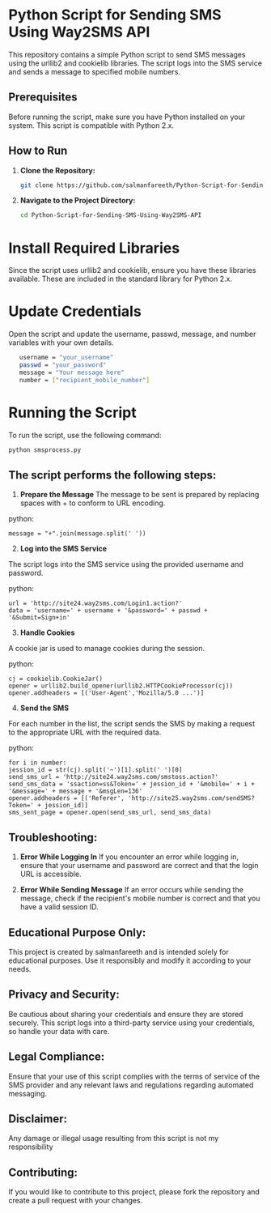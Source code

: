 # Python Script for Sending SMS Using Way2SMS API

This repository contains a simple Python script to send SMS messages using the urllib2 and cookielib libraries. The script logs into the SMS service and sends a message to specified mobile numbers.

## Prerequisites

Before running the script, make sure you have Python installed on your system. This script is compatible with Python 2.x.

## How to Run

1. **Clone the Repository:**

    ```sh
    git clone https://github.com/salmanfareeth/Python-Script-for-Sending-SMS-Using-Way2SMS-API.git
    ```

2. **Navigate to the Project Directory:**

    ```sh
    cd Python-Script-for-Sending-SMS-Using-Way2SMS-API
    ```

# Install Required Libraries

Since the script uses urllib2 and cookielib, ensure you have these libraries available. These are included in the standard library for Python 2.x.

# Update Credentials

Open the script and update the username, passwd, message, and number variables with your own details.

 ```sh
    username = "your_username"
    passwd = "your_password"
    message = "Your message here"
    number = ["recipient_mobile_number"]
 ```

# Running the Script

To run the script, use the following command:

 ```sh
 python smsprocess.py
 ```

## The script performs the following steps:

1. **Prepare the Message**
The message to be sent is prepared by replacing spaces with + to conform to URL encoding.

python:

    message = "+".join(message.split(' '))


2. **Log into the SMS Service**

The script logs into the SMS service using the provided username and password.

python:

    url = 'http://site24.way2sms.com/Login1.action?'
    data = 'username=' + username + '&password=' + passwd + '&Submit=Sign+in'

3. **Handle Cookies**

A cookie jar is used to manage cookies during the session.

python:

    cj = cookielib.CookieJar()
    opener = urllib2.build_opener(urllib2.HTTPCookieProcessor(cj))
    opener.addheaders = [('User-Agent','Mozilla/5.0 ...')]

4. **Send the SMS**

For each number in the list, the script sends the SMS by making a request to the appropriate URL with the required data.

python:

    for i in number:
    jession_id = str(cj).split('~')[1].split(' ')[0]
    send_sms_url = 'http://site24.way2sms.com/smstoss.action?'
    send_sms_data = 'ssaction=ss&Token=' + jession_id + '&mobile=' + i + '&message=' + message + '&msgLen=136'
    opener.addheaders = [('Referer', 'http://site25.way2sms.com/sendSMS?Token=' + jession_id)]
    sms_sent_page = opener.open(send_sms_url, send_sms_data)
    
## Troubleshooting:

1. **Error While Logging In**
    If you encounter an error while logging in, ensure that your username and password are correct and that the login URL is accessible.

2. **Error While Sending Message**
    If an error occurs while sending the message, check if the recipient's mobile number is correct and that you have a valid session ID.


## Educational Purpose Only:

This project is created by salmanfareeth and is intended solely for educational purposes. Use it responsibly and modify it according to your needs.


## Privacy and Security:

Be cautious about sharing your credentials and ensure they are stored securely. This script logs into a third-party service using your credentials, so handle your data with care.


## Legal Compliance:

Ensure that your use of this script complies with the terms of service of the SMS provider and any relevant laws and regulations regarding automated messaging.


## Disclaimer:

Any damage or illegal usage resulting from this script is not my responsibility


## Contributing: 

If you would like to contribute to this project, please fork the repository and create a pull request with your changes.
